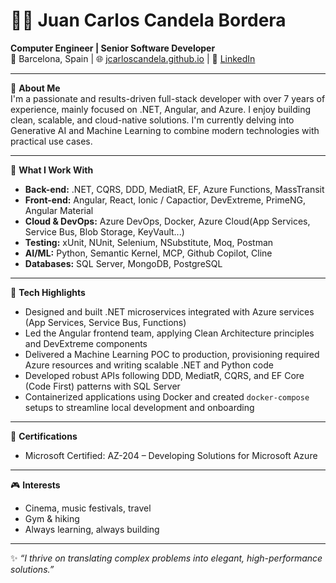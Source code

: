 # 👨‍💻 Juan Carlos Candela Bordera

**Computer Engineer | Senior Software Developer**  
📍 Barcelona, Spain | 🌐 [jcarloscandela.github.io](https://github.com/jcarloscandela) | 🔗 [LinkedIn](https://linkedin.com/in/jcarloscandela) 

---

🎯 **About Me**  
I'm a passionate and results-driven full-stack developer with over 7 years of experience, mainly focused on .NET, Angular, and Azure. I enjoy building clean, scalable, and cloud-native solutions. I'm currently delving into Generative AI and Machine Learning to combine modern technologies with practical use cases.

---

🚀 **What I Work With**  
- **Back-end:** .NET, CQRS, DDD, MediatR, EF, Azure Functions, MassTransit
- **Front-end:** Angular, React, Ionic / Capactior, DevExtreme, PrimeNG, Angular Material  
- **Cloud & DevOps:** Azure DevOps, Docker, Azure Cloud(App Services, Service Bus, Blob Storage, KeyVault...) 
- **Testing:** xUnit, NUnit, Selenium, NSubstitute, Moq, Postman 
- **AI/ML:** Python, Semantic Kernel, MCP, Github Copilot, Cline
- **Databases:** SQL Server, MongoDB, PostgreSQL

---

🧠 **Tech Highlights**  
- Designed and built .NET microservices integrated with Azure services (App Services, Service Bus, Functions)  
- Led the Angular frontend team, applying Clean Architecture principles and DevExtreme components  
- Delivered a Machine Learning POC to production, provisioning required Azure resources and writing scalable .NET and Python code  
- Developed robust APIs following DDD, MediatR, CQRS, and EF Core (Code First) patterns with SQL Server  
- Containerized applications using Docker and created `docker-compose` setups to streamline local development and onboarding
  
---

📜 **Certifications**  
- Microsoft Certified: AZ-204 – Developing Solutions for Microsoft Azure

---

🎮 **Interests**  
- Cinema, music festivals, travel  
- Gym & hiking  
- Always learning, always building

---

✨ *“I thrive on translating complex problems into elegant, high-performance solutions.”*

